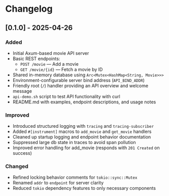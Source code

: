 # Changelog

## [0.1.0] - 2025-04-26

### Added
- Initial Axum-based movie API server
- Basic REST endpoints:
  - `POST /movie` — Add a movie
  - `GET /movie/{id}` — Fetch a movie by ID
- Shared in-memory database using `Arc<Mutex<HashMap<String, Movie>>>`
- Environment-configurable server bind address (`API_BIND_ADDR`)
- Friendly root (`/`) handler providing an API overview and welcome message
- `api-demo.sh` script to test API functionality with curl
- README.md with examples, endpoint descriptions, and usage notes

### Improved
- Introduced structured logging with `tracing` and `tracing-subscriber`
- Added `#[instrument]` macros to `add_movie` and `get_movie` handlers
- Cleaned up startup logging and endpoint behavior documentation
- Suppressed large db state in traces to avoid span pollution
- Improved error handling for add_movie (responds with `201 Created` on success)

### Changed
- Refined locking behavior comments for `tokio::sync::Mutex`
- Renamed `addr` to `endpoint` for server clarity
- Reduced `tokio` dependency features to only necessary components

